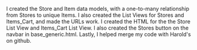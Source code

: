 I created the Store and Item data models, with a one-to-many relationship from Stores to unique Items. 
I also created the List Views for Stores and Items_Cart, and made the URLs work. 
I created the HTML for the the Store List View and Items_Cart List View.
I also created the Stores button on the navbar in base_generic.html.
Lastly, I helped merge my code with Harold's on github. 
